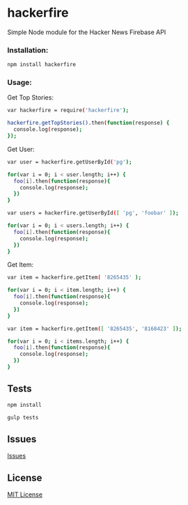 hackerfire
==========

Simple Node module for the Hacker News Firebase API

### Installation:

```sh
npm install hackerfire
```

### Usage:

Get Top Stories:

```sh
var hackerfire = require('hackerfire');

hackerfire.getTopStories().then(function(response) {
  console.log(response);
});
```
Get User:

```sh
var user = hackerfire.getUserById('pg');

for(var i = 0; i < user.length; i++) {
  foo[i].then(function(response){
    console.log(response);
  })
}

var users = hackerfire.getUserById([ 'pg', 'foobar' ]);

for(var i = 0; i < users.length; i++) {
  foo[i].then(function(response){
    console.log(response);
  })
}

```

Get Item:

```sh
var item = hackerfire.getItem( '8265435' );

for(var i = 0; i < item.length; i++) {
  foo[i].then(function(response){
    console.log(response);
  })
}

var item = hackerfire.getItem([ '8265435', '8168423' ]);

for(var i = 0; i < items.length; i++) {
  foo[i].then(function(response){
    console.log(response);
  })
}

```

## Tests

```sh
npm install

gulp tests

```

## Issues
[Issues](https://github.com/mjw56/hackerfire/issues)

## License
[MIT License](https://raw.githubusercontent.com/mjw56/hackerfire/master/LICENSE)
